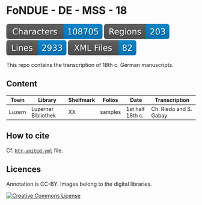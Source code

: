 # FoNDUE - DE - MSS - 18

![characters badge](badges/characters.svg) ![regions badge](badges/regions.svg) ![lines badge](badges/lines.svg) ![files badge](badges/files.svg)

This repo contains the transcription of 18th c. German manuscripts.

## Content


| Town          | Library                     | Shelfmark  | Folios   | Date             | Transcription          |
|---------------|-----------------------------|------------|----------|------------------|------------------------|
| Luzern        | Luzerner Bibliothek         | XX         | samples  | 1st half 18th c. | Ch. Riedo and S. Gabay |


## How to cite

Cf. [`htr-united.yml`](https://github.com/FoNDUE-HTR/FONDUE-DE-MSS-18/blob/main/htr-united.yml) file.

## Licences
Annotation is CC-BY. Images belong to the digital libraries.

<a rel="license" href="https://creativecommons.org/licenses/by/2.0"><img alt="Creative Commons License" style="border-width:0" src="https://i.creativecommons.org/l/by/2.0/88x31.png" /></a><br />